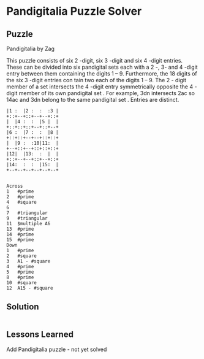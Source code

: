 # Pandigitalia Puzzle Solver

## Puzzle

Pandigitalia by Zag

This puzzle consists of six 2 -digit, six 3 -digit and six 4 -digit entries. These can be divided into six pandigital sets each with a 2 -, 3- and 4 -digit entry between them containing the digits 1 – 9. Furthermore, the 18 digits of the six 3 -digit entries con tain two each of the digits 1 – 9. The 2 - digit member of a set intersects the 4 -digit entry symmetrically opposite the 4 -digit member of its own pandigital set . For example, 3dn intersects 2ac so 14ac and 3dn belong to the same pandigital set . Entries are distinct.

```+--+--+--+--+--+--+
|1 :  |2 :  :  :3 |
+::+--+::+--+--+::+
|  |4 :  :  |5 |  |
+::+::+::+--+::+--+
|6 :  |7 :  :  |8 |
+::+::+--+--+::+::+
|  |9 :  :10|11:  |
+--+::+--+::+::+::+
|12|  |13:  :  |  |
+::+--+--+::+--+::+
|14:  :  :  |15:  |
+--+--+--+--+--+--+


Across
1	#prime
2	#prime
4	#square
6	
7	#triangular
9	#triangular
11	$multiple A6
13	#prime
14	#prime
15	#prime
Down
1	#prime
2	#square
3	A1 - #square
4	#prime
5	#prime
8	#prime
10	#square
12	A15 - #square
```

## Solution

```
```

## Lessons Learned

Add Pandigitalia puzzle - not yet solved
